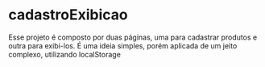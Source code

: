 # cadastroExibicao
Esse projeto é composto por duas páginas, uma para cadastrar produtos e outra para exibi-los. É uma ideia simples, porém aplicada de um jeito complexo, utilizando localStorage
